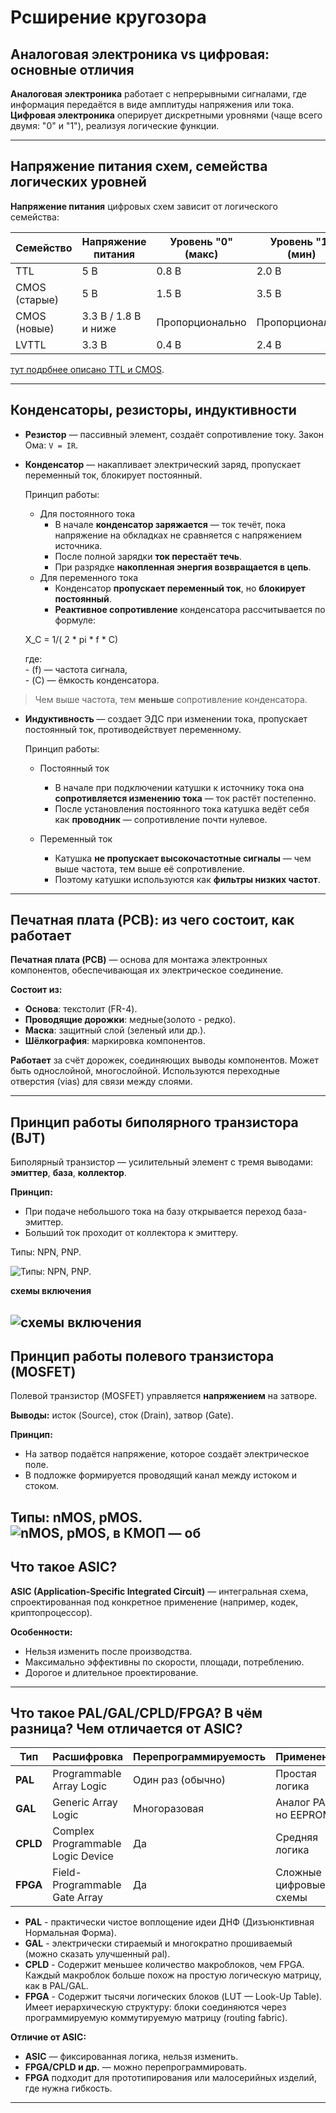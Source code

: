 # Рсширение кругозора

## Аналоговая электроника vs цифровая: основные отличия

**Аналоговая электроника** работает с непрерывными сигналами, где информация передаётся в виде амплитуды напряжения или тока.  
**Цифровая электроника** оперирует дискретными уровнями (чаще всего двумя: "0" и "1"), реализуя логические функции.

---

##  Напряжение питания схем, семейства логических уровней


**Напряжение питания** цифровых схем зависит от логического семейства:

| Семейство     | Напряжение питания | Уровень "0" (макс) | Уровень "1" (мин) |
|---------------|--------------------|---------------------|--------------------|
| TTL           | 5 В                | 0.8 В               | 2.0 В              |
| CMOS (старые) | 5 В                | 1.5 В               | 3.5 В              |
| CMOS (новые)  | 3.3 В / 1.8 В и ниже | Пропорционально    | Пропорционально   |
| LVTTL         | 3.3 В              | 0.4 В               | 2.4 В              |


[тут подрбнее описано TTL и CMOS](https://academy.evolvector.ru/index.php?route=product/product&product_id=70).

---

##  Конденсаторы, резисторы, индуктивности

- **Резистор** — пассивный элемент, создаёт сопротивление току. Закон Ома: `V = IR`.
- **Конденсатор** — накапливает электрический заряд, пропускает переменный ток, блокирует постоянный.

    Принцип работы:
    * Для постоянного тока
        - В начале **конденсатор заряжается** — ток течёт, пока напряжение на обкладках не сравняется с напряжением источника.
        - После полной зарядки **ток перестаёт течь**.
        - При разрядке **накопленная энергия возвращается в цепь**.  
    * Для переменного тока
        - Конденсатор **пропускает переменный ток**, но **блокирует постоянный**.
        - **Реактивное сопротивление** конденсатора рассчитывается по формуле:

    X_C = 1/( 2 * pi * f * C)

    где:  
        - \(f\) — частота сигнала,  
        - \(C\) — ёмкость конденсатора.

> Чем выше частота, тем **меньше** сопротивление конденсатора.

- **Индуктивность** — создает ЭДС при изменении тока, пропускает постоянный ток, противодействует переменному.

    Принцип работы:

    * Постоянный ток
        - В начале при подключении катушки к источнику тока она **сопротивляется изменению тока** — ток растёт постепенно.
        - После установления постоянного тока катушка ведёт себя как **проводник** — сопротивление почти нулевое.

    * Переменный ток
        - Катушка **не пропускает высокочастотные сигналы** — чем выше частота, тем выше её сопротивление.
        - Поэтому катушки используются как **фильтры низких частот**.
---

##  Печатная плата (PCB): из чего состоит, как работает

**Печатная плата (PCB)** — основа для монтажа электронных компонентов, обеспечивающая их электрическое соединение.

**Состоит из:**
- **Основа**:  текстолит (FR-4).
- **Проводящие дорожки**: медные(золото - редко).
- **Маска**: защитный слой (зеленый или др.).
- **Шёлкография**: маркировка компонентов.

**Работает** за счёт дорожек, соединяющих выводы компонентов. Может быть однослойной, многослойной. Используются переходные отверстия (vias) для связи между слоями.

---

##  Принцип работы биполярного транзистора (BJT)

Биполярный транзистор — усилительный элемент с тремя выводами: **эмиттер**, **база**, **коллектор**.

**Принцип:**
- При подаче небольшого тока на базу открывается переход база-эмиттер.
- Больший ток проходит от коллектора к эмиттеру.

Типы: NPN, PNP.

![Типы: NPN, PNP.](https://electroandi.ru/images/printsip-raboty-bipolyarnogo-tranzistora/printsip-raboty-bipolyarnogo-tranzistora-1.jpg)

**схемы включения**

![схемы включения](https://eandc.ru/upload/medialibrary/c17/c1747674d0704bc209128497f26e7048.jpg)
---

##  Принцип работы полевого транзистора (MOSFET)

Полевой транзистор (MOSFET) управляется **напряжением** на затворе.

**Выводы:** исток (Source), сток (Drain), затвор (Gate).

**Принцип:**
- На затвор подаётся напряжение, которое создаёт электрическое поле.
- В подложке формируется проводящий канал между истоком и стоком.

Типы: nMOS, pMOS.
![nMOS, pMOS, в КМОП — об](https://www.ruselectronic.com/wp-content/uploads/2017/02/MOSFET_building.jpg)
---

##  Что такое ASIC?

**ASIC (Application-Specific Integrated Circuit)** — интегральная схема, спроектированная под конкретное применение (например, кодек, криптопроцессор).

**Особенности:**
- Нельзя изменить после производства.
- Максимально эффективны по скорости, площади, потреблению.
- Дорогое и длительное проектирование.

---

##  Что такое PAL/GAL/CPLD/FPGA? В чём разница? Чем отличается от ASIC?

| Тип           | Расшифровка                        | Перепрограммируемость | Применение               |
|---------------|-------------------------------------|------------------------|--------------------------|
| **PAL**       | Programmable Array Logic           | Один раз (обычно)      | Простая логика           |
| **GAL**       | Generic Array Logic                | Многоразовая           | Аналог PAL, но EEPROM    |
| **CPLD**      | Complex Programmable Logic Device  | Да                     | Средняя логика           |
| **FPGA**      | Field-Programmable Gate Array      | Да                     | Сложные цифровые схемы   |


- **PAL**  -  практически чистое воплощение идеи ДНФ (Дизъюнктивная Нормальная Форма).
- **GAL**  - электрически стираемый и многократно прошиваемый (можно сказать улучшенный pal).
- **CPLD** - Содержит меньшее количество макроблоков, чем FPGA. Каждый макроблок больше похож на простую логическую матрицу, как в PAL/GAL.
- **FPGA** - Содержит тысячи логических блоков (LUT — Look-Up Table). Имеет иерархическую структуру: блоки соединяются через программируемую коммутируемую матрицу (routing fabric).
 
**Отличие от ASIC:**
- **ASIC** — фиксированная логика, нельзя изменить.
- **FPGA/CPLD и др.** — можно перепрограммировать.
- **FPGA** подходит для прототипирования или малосерийных изделий, где нужна гибкость.

---